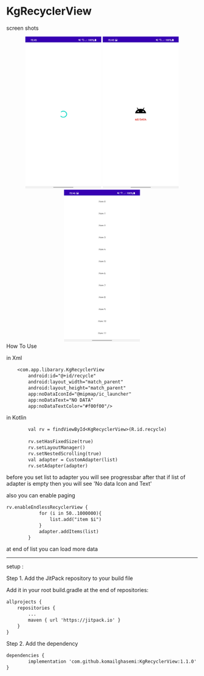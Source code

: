 # KgRecyclerView

screen shots

<div align="center">
    <img src="https://raw.githubusercontent.com/komailghasemi/KgRecyclerView/master/shots/Screenshot_20220410-154531_TestRv.jpg" width="200px" height="400px"></img> 
        <img src="https://github.com/komailghasemi/KgRecyclerView/blob/master/shots/Screenshot_20220410-154549_TestRv.jpg" width="200px" height="400px"></img> 
            <img src="https://github.com/komailghasemi/KgRecyclerView/blob/master/shots/Screenshot_20220410-154607_TestRv.jpg" width="200px" height="400px"></img> 
</div>
How To Use

in Xml 
```
    <com.app.libarary.KgRecyclerView
        android:id="@+id/recycle"
        android:layout_width="match_parent"
        android:layout_height="match_parent"
        app:noDataIconId="@mipmap/ic_launcher"
        app:noDataText="NO DATA"
        app:noDataTextColor="#f00f00"/>
```

in Kotlin 

```
        val rv = findViewById<KgRecyclerView>(R.id.recycle)

        rv.setHasFixedSize(true)
        rv.setLayoutManager()
        rv.setNestedScrolling(true)
        val adapter = CustomAdapter(list)
        rv.setAdapter(adapter)
```
before you set list to adapter you will see progressbar after that
if list of adapter is empty then you will see 'No data Icon and Text'

also you can enable paging 
```
rv.enableEndlessRecyclerView {
            for (i in 50..1000000){
                list.add("item $i")
            }
            adapter.addItems(list)
        }
```

at end of list you can load more data 

---------------------------------------------------------
setup :

Step 1. Add the JitPack repository to your build file


Add it in your root build.gradle at the end of repositories:

	allprojects {
		repositories {
			...
			maven { url 'https://jitpack.io' }
		}
	}
Step 2. Add the dependency

	dependencies {
	        implementation 'com.github.komailghasemi:KgRecyclerView:1.1.0'
	}



